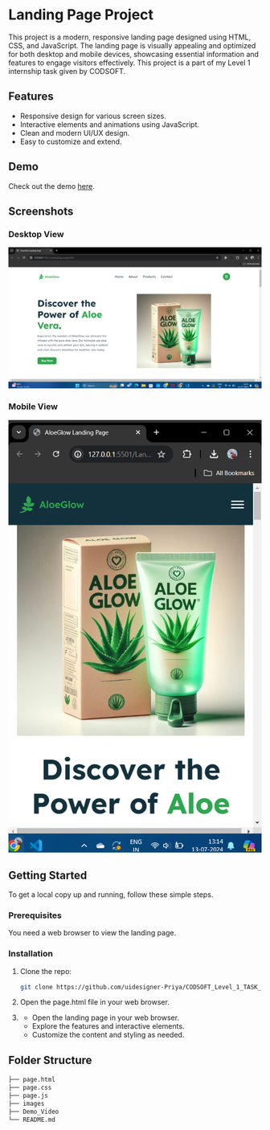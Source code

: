 # Landing Page Project

This project is a modern, responsive landing page designed using HTML, CSS, and JavaScript. The landing page is visually appealing and optimized for both desktop and mobile devices, showcasing essential information and features to engage visitors effectively. This project is a part of my Level 1 internship task given by CODSOFT.

## Features

- Responsive design for various screen sizes.
- Interactive elements and animations using JavaScript.
- Clean and modern UI/UX design.
- Easy to customize and extend.

## Demo

Check out the demo [here](https://github.com/uidesigner-Priya/CODSOFT_2/tree/504520b9c1f77658e96ae92c59138e1d9bebecd8/Demo_Video).

## Screenshots

### Desktop View
![Desktop View](https://github.com/uidesigner-Priya/CODSOFT_2/blob/a1e24cec736b2028d15ea6f8a60f36638a3d8486/images/Desktop_view.png)

### Mobile View
![Mobile View](https://github.com/uidesigner-Priya/CODSOFT_2/blob/a1e24cec736b2028d15ea6f8a60f36638a3d8486/images/Mobile_View.png)

## Getting Started

To get a local copy up and running, follow these simple steps.

### Prerequisites

You need a web browser to view the landing page.

### Installation

1. Clone the repo:
   ```sh
   git clone https://github.com/uidesigner-Priya/CODSOFT_Level_1_TASK_2.git

2. Open the page.html file in your web browser.

3. - Open the landing page in your web browser.
   - Explore the features and interactive elements.
   - Customize the content and styling as needed.
  
## Folder Structure
```
├── page.html
├── page.css
├── page.js
├── images
├── Demo_Video
└── README.md
```
